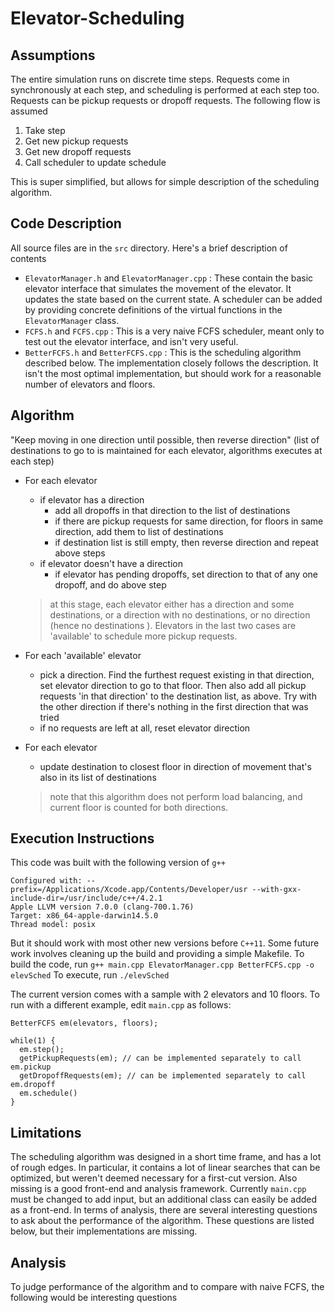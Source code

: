 # Elevator-Scheduling

## Assumptions
The entire simulation runs on discrete time steps. Requests come in synchronously at each step, and scheduling is performed at each step too. Requests can be pickup requests or dropoff requests. The following flow is assumed
  1. Take step
  2. Get new pickup requests
  3. Get new dropoff requests
  4. Call scheduler to update schedule

This is super simplified, but allows for simple description of the scheduling algorithm.

## Code Description
All source files are in the `src` directory. Here's a brief description of contents
  - `ElevatorManager.h` and `ElevatorManager.cpp` : These contain the basic elevator interface that simulates the movement of the elevator. It updates the state based on the current state. A scheduler can be added by providing concrete definitions of the virtual functions in the `ElevatorManager` class.
  - `FCFS.h` and `FCFS.cpp` : This is a very naive FCFS scheduler, meant only to test out the elevator interface, and isn't very useful.
  - `BetterFCFS.h` and `BetterFCFS.cpp` : This is the scheduling algorithm described below. The implementation closely follows the description. It isn't the most optimal implementation, but should work for a reasonable number of elevators and floors.

## Algorithm
"Keep moving in one direction until possible, then reverse direction"
(list of destinations to go to is maintained for each elevator, algorithms executes at each step)

- For each elevator
    * if elevator has a direction
        * add all dropoffs in that direction to the list of destinations
        * if there are pickup requests for same direction, for floors in same direction,
            add them to list of destinations
        * if destination list is still empty, then reverse direction and repeat above steps
    * if elevator doesn't have a direction
        * if elevator has pending dropoffs, set direction to that of any one dropoff, and do above step

  > at this stage, each elevator either has a direction and some destinations,
  or a direction with no destinations, or no direction (hence no destinations ).
  Elevators in the last two cases are 'available' to schedule more pickup requests.


- For each 'available' elevator
    * pick a direction. Find the furthest request existing in that direction, set elevator
        direction to go to that floor. Then also add all pickup requests 'in that
        direction' to the destination list, as above. Try with the other direction
        if there's nothing in the first direction that was tried
    * if no requests are left at all, reset elevator direction

- For each elevator
    * update destination to closest floor in direction of movement that's also in its list of destinations

  > note that this algorithm does not perform load balancing, and current floor is counted for both directions.
  
## Execution Instructions
This code was built with the following version of `g++`
```
Configured with: --prefix=/Applications/Xcode.app/Contents/Developer/usr --with-gxx-include-dir=/usr/include/c++/4.2.1
Apple LLVM version 7.0.0 (clang-700.1.76)
Target: x86_64-apple-darwin14.5.0
Thread model: posix
```
But it should work with most other new versions before `C++11`. Some future work involves cleaning up the build and providing a simple Makefile. To build the code, run
`g++ main.cpp ElevatorManager.cpp BetterFCFS.cpp -o elevSched`
To execute, run
`./elevSched`

The current version comes with a sample with 2 elevators and 10 floors. To run with a different example, edit `main.cpp` as follows:
```
BetterFCFS em(elevators, floors);

while(1) {
  em.step();
  getPickupRequests(em); // can be implemented separately to call em.pickup
  getDropoffRequests(em); // can be implemented separately to call em.dropoff
  em.schedule()
}
```

## Limitations
The scheduling algorithm was designed in a short time frame, and has a lot of rough edges. In particular, it contains a lot of linear searches that can be optimized, but weren't deemed necessary for a first-cut version.
Also missing is a good front-end and analysis framework. Currently `main.cpp` must be changed to add input, but an additional class can easily be added as a front-end. In terms of analysis, there are several interesting questions to ask about the performance of the algorithm. These questions are listed below, but their implementations are missing.

## Analysis
To judge performance of the algorithm and to compare with naive FCFS, the following would be interesting questions
